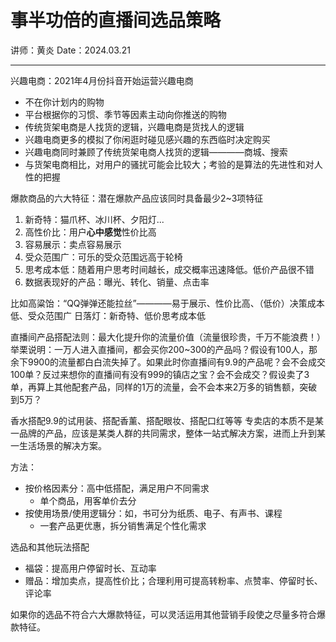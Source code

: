 # 事半功倍的直播间选品策略

讲师：黄炎
Date：2024.03.21

---

兴趣电商：2021年4月份抖音开始运营兴趣电商

- 不在你计划内的购物
- 平台根据你的习惯、季节等因素主动向你推送的购物
- 传统货架电商是人找货的逻辑，兴趣电商是货找人的逻辑
- 兴趣电商更多的模拟了你闲逛时碰见感兴趣的东西临时决定购买
- 兴趣电商同时兼顾了传统货架电商人找货的逻辑————商城、搜索
- 与货架电商相比，对用户的骚扰可能会比较大；考验的是算法的先进性和对人性的把握

爆款商品的六大特征：潜在爆款产品应该同时具备最少2~3项特征

1. 新奇特：猫爪杯、冰川杯、夕阳灯...
2. 高性价比：用户**心中感觉**性价比高
3. 容易展示：卖点容易展示
4. 受众范围广：可乐的受众范围远高于轮椅
5. 思考成本低：随着用户思考时间越长，成交概率迅速降低。低价产品很不错
6. 数据表现好的产品：曝光、转化、销量、点击率

比如高粱饴：“QQ弹弹还能拉丝”————易于展示、性价比高、（低价）决策成本低、受众范围广
日落灯：新奇特、低价思考成本低

直播间产品搭配法则：最大化提升你的流量价值（流量很珍贵，千万不能浪费！）
举栗说明：一万人进入直播间，都会买你200~300的产品吗？假设有100人，那余下9900的流量都白白流失掉了。如果此时你直播间有9.9的产品呢？会不会成交100单？反过来想你的直播间有没有999的镇店之宝？会不会成交？假设卖了3单，再算上其他配套产品，同样的1万的流量，会不会本来2万多的销售额，突破到5万？

香水搭配9.9的试用装、搭配香薰、搭配眼妆、搭配口红等等
专卖店的本质不是某一品牌的产品，应该是某类人群的共同需求，整体一站式解决方案，进而上升到某一生活场景的解决方案。

方法：

- 按价格因素分：高中低搭配，满足用户不同需求
  - 单个商品，用客单价去分
- 按使用场景/使用逻辑分：如，书可分为纸质、电子、有声书、课程
  - 一套产品更优惠，拆分销售满足个性化需求

选品和其他玩法搭配

- 福袋：提高用户停留时长、互动率
- 赠品：增加卖点，提高性价比；合理利用可提高转粉率、点赞率、停留时长、评论率

如果你的选品不符合六大爆款特征，可以灵活运用其他营销手段使之尽量多符合爆款特征。
